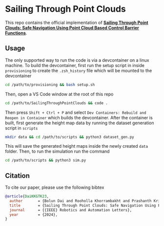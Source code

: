 # Sailing Through Point Clouds

This repo contains the official implementation of [**Sailing Through Point Clouds: Safe Navigation Using Point Cloud Based Control Barrier Functions**](https://arxiv.org/pdf/2403.18206).

## Usage

The only supported way to run the code is via a devcontainer on a linux machine. To build the devcontainer, first run the setup script in inside `provisioning` to create the `.zsh_history` file which will be mounted to the devcontainer

```bash
cd /path/to/provisioning && bash setup.sh
```

Then, open a VS Code window at the root of this repo

```bash
cd /path/to/SailingThroughPointClouds && code . 
```

Then press `Shift + Ctrl + P` and select `Dev Containers: Rebuild and Reopen in Container` which builds the devcontainer. After the container is built, first generate the height map data by running the dataset generation script in `scripts`

```bash
mkdir data && cd /path/to/scripts && python3 dataset_gen.py
```

This will save the generated height maps inside the newly created `data` folder. Then, to run the simulation run the command

```bash
cd /path/to/scripts && python3 sim.py
```

## Citation

To cite our paper, please use the following bibtex

```bibtex
@article{DaiKKGTK23,
  author       = {Bolun Dai and Rooholla Khorrambakht and Prashanth Krishnamurthy and Farshad Khorrami},
  title        = {Sailing Through Point Clouds: Safe Navigation Using Point Cloud Based Control Barrier Functions},
  journal      = {{IEEE} Robotics and Automation Letters},
  year         = {2024},
}
```
